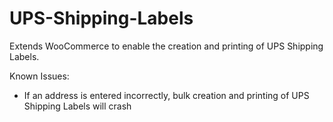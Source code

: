 UPS-Shipping-Labels
===================

Extends WooCommerce to enable the creation and printing of UPS Shipping Labels.

Known Issues:
* If an address is entered incorrectly, bulk creation and printing of UPS Shipping Labels will crash
